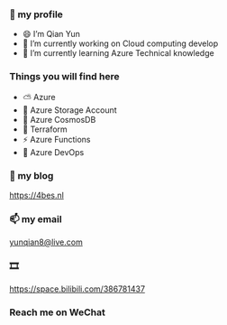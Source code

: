 ### 👋 my profile

- 😄 I’m Qian Yun
- 🔭 I’m currently working on Cloud computing develop
- 🌱 I’m currently learning Azure Technical knowledge

### Things you will find here
- ⛅ Azure
- 🚗 Azure Storage Account
- 🐚 Azure CosmosDB
- 💪 Terraform
- ⚡ Azure Functions
- 🚀 Azure DevOps


### 📝 my blog
<https://4bes.nl>
### 📫 my email 
yunqian8@live.com
### 🎞
<https://space.bilibili.com/386781437>

### Reach me on WeChat
